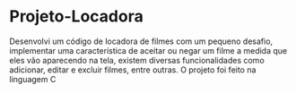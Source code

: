 # Projeto-Locadora
Desenvolvi um código de locadora de filmes com um pequeno desafio, implementar uma característica de aceitar ou negar um filme a medida que eles vão aparecendo na tela, existem diversas funcionalidades como adicionar, editar e excluir filmes, entre outras. O projeto foi feito na linguagem C 
